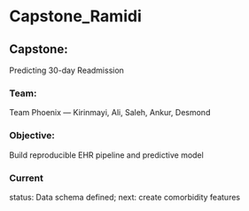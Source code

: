 # Capstone_Ramidi


## Capstone: 
Predicting 30-day Readmission 

### Team: 
Team Phoenix — Kirinmayi, Ali, Saleh, Ankur, Desmond  

### Objective:  
Build reproducible EHR pipeline and predictive model

### Current 
status: Data schema defined; next: create comorbidity features 
